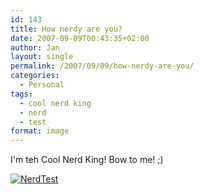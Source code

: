 ```yaml
---
id: 143
title: How nerdy are you?
date: 2007-09-09T00:43:35+02:00
author: Jan
layout: single
permalink: /2007/09/09/how-nerdy-are-you/
categories:
  - Personal
tags:
  - cool nerd king
  - nerd
  - test
format: image
---
```

I'm teh Cool Nerd King! Bow to me! ;)

[![NerdTest][img]][url]

[img]: /assets/images/2005/11/2aa26bdd9fcdea58.png
[url]: http://www.nerdtests.com/ft_nt2.php